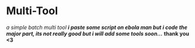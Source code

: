 # Multi-Tool
*a simple batch multi tool*
***i paste some script on ebola man but i code the major part, its not really good but i will add some tools soon...***
**thank you <3**
